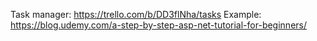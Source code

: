 Task manager: https://trello.com/b/DD3flNha/tasks
Example: https://blog.udemy.com/a-step-by-step-asp-net-tutorial-for-beginners/
